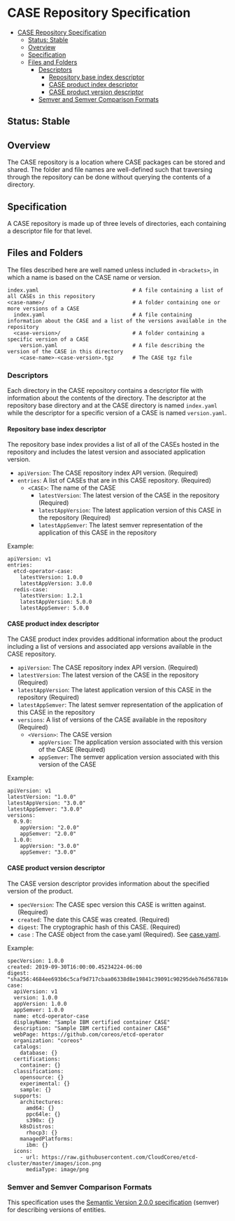 # CASE Repository Specification

- [CASE Repository Specification](#case-repository-specification)
  - [Status: Stable](#status-stable)
  - [Overview](#overview)
  - [Specification](#specification)
  - [Files and Folders](#files-and-folders)
    - [Descriptors](#descriptors)
      - [Repository base index descriptor](#repository-base-index-descriptor)
      - [CASE product index descriptor](#case-product-index-descriptor)
      - [CASE product version descriptor](#case-product-version-descriptor)
    - [Semver and Semver Comparison Formats](#semver-and-semver-comparison-formats)

## Status: Stable

## Overview
The CASE repository is a location where CASE packages can be stored and shared. The folder and file names are well-defined such that traversing through the repository can be done without querying the contents of a directory.

## Specification
A CASE repository is made up of three levels of directories, each containing a descriptor file for that level.

## Files and Folders

The files described here are well named unless included in `<brackets>`, in which a name is based on the CASE name or version.

```
index.yaml                              # A file containing a list of all CASEs in this repository
<case-name>/                            # A folder containing one or more versions of a CASE
  index.yaml                            # A file containing information about the CASE and a list of the versions available in the repository
  <case-version>/                       # A folder containing a specific version of a CASE
    version.yaml                        # A file describing the version of the CASE in this directory
    <case-name>-<case-version>.tgz      # The CASE tgz file
```

### Descriptors

Each directory in the CASE repository contains a descriptor file with information about the contents of the directory. The descriptor at the repository base directory and at the CASE directory is named `index.yaml` while the descriptor for a specific version of a CASE is named `version.yaml`.

#### Repository base index descriptor

The repository base index provides a list of all of the CASEs hosted in the repository and includes the latest version and associated application version.

* `apiVersion`: The CASE repository index API version. (Required)
* `entries`: A list of CASEs that are in this CASE repository. (Required)
  * `<CASE>`: The name of the CASE
    * `latestVersion`: The latest version of the CASE in the repository (Required)
    * `latestAppVersion`: The latest application version of this CASE in the repository (Required)
    * `latestAppSemver`: The latest semver representation of the application of this CASE in the repository

Example:

```
apiVersion: v1
entries:
  etcd-operator-case:
    latestVersion: 1.0.0
    latestAppVersion: 3.0.0
  redis-case:
    latestVersion: 1.2.1
    latestAppVersion: 5.0.0
    latestAppSemver: 5.0.0
```

#### CASE product index descriptor

The CASE product index provides additional information about the product including a list of versions and associated app versions available in the CASE repository.

* `apiVersion`: The CASE repository index API version. (Required)
* `latestVersion`: The latest version of the CASE in the repository (Required)
* `latestAppVersion`: The latest application version of this CASE in the repository (Required)
* `latestAppSemver`: The latest semver representation of the application of this CASE in the repository
* `versions`: A list of versions of the CASE available in the repository (Required)
  * `<Version>`: The CASE version
    * `appVersion`: The application version associated with this version of the CASE (Required)
    * `appSemver`: The semver application version associated with this version of the CASE

Example:

```
apiVersion: v1
latestVersion: "1.0.0"
latestAppVersion: "3.0.0"
latestAppSemver: "3.0.0"
versions:
  0.9.0:
    appVersion: "2.0.0"
    appSemver: "2.0.0"
  1.0.0:
    appVersion: "3.0.0"
    appSemver: "3.0.0"
```

#### CASE product version descriptor

The CASE version descriptor provides information about the specified version of the product.

* `specVersion`: The CASE spec version this CASE is written against. (Required)
* `created`: The date this CASE was created. (Required)
* `digest`: The cryptographic hash of this CASE. (Required)
* `case` : The CASE object from the case.yaml (Required).  See [case.yaml](100-case.md).

Example:

```
specVersion: 1.0.0
created: 2019-09-30T16:00:00.45234224-06:00
digest: "sha256:4684ee693b6c5caf9d717cbaa06338d8e19841c39091c90295deb76d567810ec"
case:
  apiVersion: v1
  version: 1.0.0
  appVersion: 1.0.0
  appSemver: 1.0.0
  name: etcd-operator-case
  displayName: "Sample IBM certified container CASE"
  description: "Sample IBM certified container CASE"
  webPage: https://github.com/coreos/etcd-operator
  organization: "coreos"
  catalogs:
    database: {}
  certifications:
    container: {}
  classifications:
    opensource: {}
    experimental: {}
    sample: {}
  supports:
    architectures:
      amd64: {}
      ppc64le: {}
      s390x: {}
    k8sDistros:
      rhocp3: {}
    managedPlatforms:
      ibm: {}
  icons:
    - url: https://raw.githubusercontent.com/CloudCoreo/etcd-cluster/master/images/icon.png
      mediaType: image/png
```

### Semver and Semver Comparison Formats
This specification uses the [Semantic Version 2.0.0 specification](https://semver.org/) (semver) for describing versions of entities.
